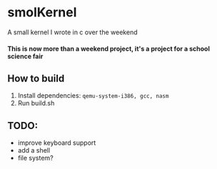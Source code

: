 # smolKernel
A small kernel I wrote in c over the weekend
#### This is now more than a weekend project, it's a project for a school science fair
## How to build
1. Install dependencies: ```qemu-system-i386, gcc, nasm```
2. Run build.sh
## TODO:
 - improve keyboard support
 - add a shell
 - file system?